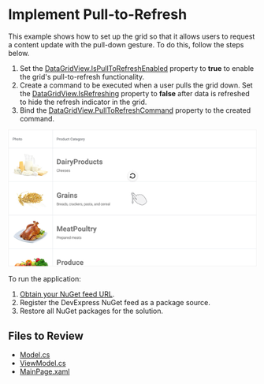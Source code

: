 # Implement Pull-to-Refresh

This example shows how to set up the grid so that it allows users to request a content update with the pull-down gesture. To do this, follow the steps below.

1. Set the [DataGridView.IsPullToRefreshEnabled](https://docs.devexpress.com/MobileControls/DevExpress.XamarinForms.DataGrid.DataGridView.IsPullToRefreshEnabled) property to **true** to enable the grid's pull-to-refresh functionality.  
2. Create a command to be executed when a user pulls the grid down. Set the [DataGridView.IsRefreshing](https://docs.devexpress.com/MobileControls/DevExpress.XamarinForms.DataGrid.DataGridView.IsRefreshing) property to **false** after data is refreshed to hide the refresh indicator in the grid.  
3. Bind the [DataGridView.PullToRefreshCommand](https://docs.devexpress.com/MobileControls/DevExpress.XamarinForms.DataGrid.DataGridView.PullToRefreshCommand) property to the created command.  

<img src="./img/grid-pull-to-refresh.png"/>

To run the application:
1. [Obtain your NuGet feed URL](http://docs.devexpress.com/GeneralInformation/116042/installation/install-devexpress-controls-using-nuget-packages/obtain-your-nuget-feed-url).
2. Register the DevExpress NuGet feed as a package source.
3. Restore all NuGet packages for the solution.

<!-- default file list -->
## Files to Review

* [Model.cs](./DataGridView_PullToRefresh/Model.cs)
* [ViewModel.cs](./DataGridView_PullToRefresh/ViewModel.cs)
* [MainPage.xaml](./DataGridView_PullToRefresh/MainPage.xaml)
<!-- default file list end -->